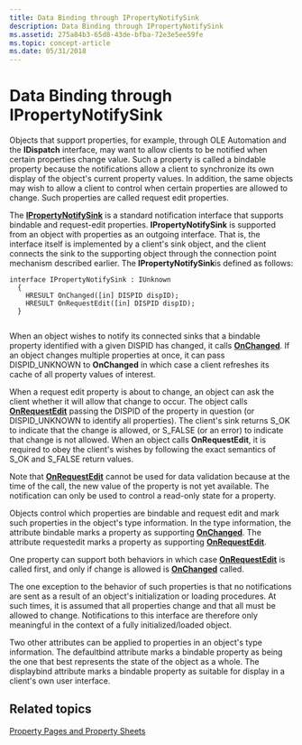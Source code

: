 ```yaml
---
title: Data Binding through IPropertyNotifySink
description: Data Binding through IPropertyNotifySink
ms.assetid: 275a84b3-65d8-43de-bfba-72e3e5ee59fe
ms.topic: concept-article
ms.date: 05/31/2018
---
```


# Data Binding through IPropertyNotifySink

Objects that support properties, for example, through OLE Automation and the **IDispatch** interface, may want to allow clients to be notified when certain properties change value. Such a property is called a bindable property because the notifications allow a client to synchronize its own display of the object's current property values. In addition, the same objects may wish to allow a client to control when certain properties are allowed to change. Such properties are called request edit properties.

The [**IPropertyNotifySink**](/windows/desktop/api/OCIdl/nn-ocidl-ipropertynotifysink) is a standard notification interface that supports bindable and request-edit properties. **IPropertyNotifySink** is supported from an object with properties as an outgoing interface. That is, the interface itself is implemented by a client's sink object, and the client connects the sink to the supporting object through the connection point mechanism described earlier. The **IPropertyNotifySink**is defined as follows:

``` syntax
interface IPropertyNotifySink : IUnknown 
  { 
    HRESULT OnChanged([in] DISPID dispID); 
    HRESULT OnRequestEdit([in] DISPID dispID); 
  } 
 
```

When an object wishes to notify its connected sinks that a bindable property identified with a given DISPID has changed, it calls [**OnChanged**](/windows/desktop/api/OCIdl/nf-ocidl-ipropertynotifysink-onchanged). If an object changes multiple properties at once, it can pass DISPID\_UNKNOWN to **OnChanged** in which case a client refreshes its cache of all property values of interest.

When a request edit property is about to change, an object can ask the client whether it will allow that change to occur. The object calls [**OnRequestEdit**](/windows/desktop/api/OCIdl/nf-ocidl-ipropertynotifysink-onrequestedit) passing the DISPID of the property in question (or DISPID\_UNKNOWN to identify all properties). The client's sink returns S\_OK to indicate that the change is allowed, or S\_FALSE (or an error) to indicate that change is not allowed. When an object calls **OnRequestEdit**, it is required to obey the client's wishes by following the exact semantics of S\_OK and S\_FALSE return values.

Note that [**OnRequestEdit**](/windows/desktop/api/OCIdl/nf-ocidl-ipropertynotifysink-onrequestedit) cannot be used for data validation because at the time of the call, the new value of the property is not yet available. The notification can only be used to control a read-only state for a property.

Objects control which properties are bindable and request edit and mark such properties in the object's type information. In the type information, the attribute bindable marks a property as supporting [**OnChanged**](/windows/desktop/api/OCIdl/nf-ocidl-ipropertynotifysink-onchanged). The attribute requestedit marks a property as supporting [**OnRequestEdit**](/windows/desktop/api/OCIdl/nf-ocidl-ipropertynotifysink-onrequestedit).

One property can support both behaviors in which case [**OnRequestEdit**](/windows/desktop/api/OCIdl/nf-ocidl-ipropertynotifysink-onrequestedit) is called first, and only if change is allowed is [**OnChanged**](/windows/desktop/api/OCIdl/nf-ocidl-ipropertynotifysink-onchanged) called.

The one exception to the behavior of such properties is that no notifications are sent as a result of an object's initialization or loading procedures. At such times, it is assumed that all properties change and that all must be allowed to change. Notifications to this interface are therefore only meaningful in the context of a fully initialized/loaded object.

Two other attributes can be applied to properties in an object's type information. The defaultbind attribute marks a bindable property as being the one that best represents the state of the object as a whole. The displaybind attribute marks a bindable property as suitable for display in a client's own user interface.

## Related topics

<dl> <dt>

[Property Pages and Property Sheets](property-pages-and-property-sheets.md)
</dt> </dl>

 

 




